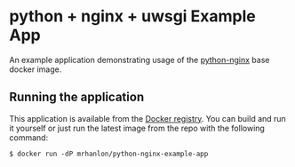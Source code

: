 # python + nginx + uwsgi Example App

An example application demonstrating usage of the [python-nginx](https://github.com/mrhanlon/python-nginx) base docker image.

## Running the application

This application is available from the [Docker registry](https://registry.hub.docker.com/u/mrhanlon/python-nginx-example-app/). You can build and run it yourself or just run the latest image from the repo with the following command:

```
$ docker run -dP mrhanlon/python-nginx-example-app
```
